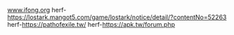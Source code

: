 www.ifong.org
herf-https://lostark.mangot5.com/game/lostark/notice/detail/?contentNo=52263
herf-https://pathofexile.tw/
herf-https://apk.tw/forum.php
